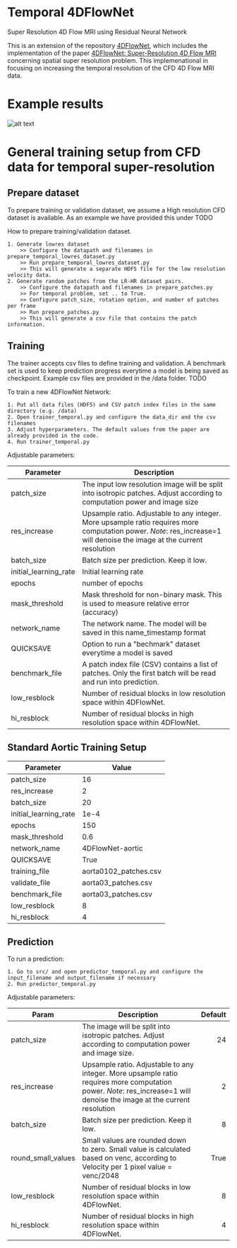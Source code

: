 # Temporal 4DFlowNet
Super Resolution 4D Flow MRI using Residual Neural Network

<!-- This repsository includes an implementation of the paper [4DFlowNet: Super-Resolution 4D Flow MRI](https://www.frontiersin.org/articles/10.3389/fphy.2020.00138/full) using Tensorflow 2.9.0 with Keras.  -->
<!-- In addition, there is an implementation for a temporal instead of a spatial-super resolution problem. -->

This is an extension of the repository [4DFlowNet](https://gitlab.eecs.umich.edu/bkhardy/4DFlowNet), which includes the implementation of the paper [4DFlowNet: Super-Resolution 4D Flow MRI](https://www.frontiersin.org/articles/10.3389/fphy.2020.00138/full) concerning spatial super resolution problem. 
This implemenational in focusing on increasing the temporal resolution of the CFD 4D Flow MRI data. 



# Example results

![alt text][logo]

[logo]: https://github.com/PiaaCaa/Temporal4DFlowNet/tree/develop-temporal-extended/example.gif "Logo Title Text 2"

<!-- Below are example prediction results from an actual 4D Flow MRI of a bifurcation phantom dataset. 

LowRes input (voxel size 4mm)
<p align="left">
    <img src="https://i.imgur.com/O48FbAh.gif" width="330">
</p>

High Res Ground Truth vs noise-free Super Resolution (2mm)
<p align="left">
    <img src="https://i.imgur.com/67CRdGn.gif" width="350">
</p>

High Res Ground Truth vs noise-free Super Resolution (1mm)
<p align="left">
    <img src="https://i.imgur.com/DMQa2Lr.gif" width="350">
</p> -->

<!-- # Enviroment Setup
Because Big Blue's default python interpreter is shared by everyone, I use venv
in order to create a personal environment that won't mess with C Heart or other
important codes. When your venv is activated, all changes made to the python environment
will be applied to your own personal profile, allowing you to make edits/explore code 
without worrying about affecting others.

1. Creating your virtual environment:

    Navigate to your home directory and type into the terminal: 

    <code>python3 -m venv ./venv </code>

    The files associated with your virtual environment should now be stored under 
    a directory called "venv".

2. Activating your virtual environment:

    This part is slightly trickier as it depends on your current working directory. Assuming
    that you are still in your home directory, your venv can be activated with

    <code>source venv/bin/activate </code>

    You should now see <code>(venv)</code> in your terminal window. If you are in another directory, the general
    format of the activation command is

    <code>source path/to/venv/bin/activate </code>

3) Deactivating your virtual environment:

    Simply type <code>deactivate</code> and venv will deactivate.

4) Installing relevant python packages:

    When your venv is activated, type in the command

    <code>pip install -r requirements.txt</code>

    This assumes that requirements.txt is in your current working directory. You can find requirements.txt
    in the 4DFlowNet base directory. Currently there is only one requirement that covers everything, but I will
    add to this file if anything else comes up. This will help to prevent package version conflicts between everyone.

    Your virtual environment should now be ready to run 4DFlowNet. For other questions (such as setting a default 
    interpreter in VS Code, etc.) you can reach me at bkhardy@umich.edu! -->


# General training setup from CFD data for temporal super-resolution

## Prepare dataset

To prepare training or validation dataset, we assume a High resolution CFD dataset is available. As an example we have provided this under TODO

How to prepare training/validation dataset.

    1. Generate lowres dataset
        >> Configure the datapath and filenames in prepare_temporal_lowres_dataset.py
        >> Run prepare_temporal_lowres_dataset.py
        >> This will generate a separate HDF5 file for the low resolution velocity data.
    2. Generate random patches from the LR-HR dataset pairs.
        >> Configure the datapath and filenames in prepare_patches.py
        >> For temporal problem, set .. to True. 
        >> Configure patch_size, rotation option, and number of patches per frame
        >> Run prepare_patches.py
        >> This will generate a csv file that contains the patch information.

## Training

The trainer accepts csv files to define training and validation. A benchmark set is used to keep prediction progress everytime a model is being saved as checkpoint. Example csv files are provided in the /data folder. TODO

To train a new 4DFlowNet Network:

    1. Put all data files (HDF5) and CSV patch index files in the same directory (e.g. /data)
    2. Open trainer_temporal.py and configure the data_dir and the csv filenames
    3. Adjust hyperparameters. The default values from the paper are already provided in the code.
    4. Run trainer_temporal.py

Adjustable parameters:

|Parameter  | Description   |
|------|--------------|
| patch_size| The input low resolution image will be split into isotropic patches. Adjust according to computation power and image size |
| res_increase| Upsample ratio. Adjustable to any integer. More upsample ratio requires more computation power. *Note*: res_increase=1 will denoise the image at the current resolution |
| batch_size| Batch size per prediction. Keep it low. |
| initial_learning_rate| Initial learning rate |
| epochs | number of epochs |
| mask_threshold| Mask threshold for non-binary mask. This is used to measure relative error (accuracy) |
| network_name | The network name. The model will be saved in this name_timestamp format |
|QUICKSAVE| Option to run a "bechmark" dataset everytime a model is saved |
|benchmark_file| A patch index file (CSV) contains a list of patches. Only the first batch will be read and run into prediction. |
| low_resblock | Number of residual blocks in low resolution space within 4DFlowNet. |
| hi_resblock | Number of residual blocks in high resolution space within 4DFlowNet. |


## Standard Aortic Training Setup
|Parameter  | Value   |
|------|--------------|
| patch_size| 16 |
| res_increase| 2 |
| batch_size| 20 |
| initial_learning_rate| 1e-4 |
| epochs | 150 |
| mask_threshold| 0.6 |
| network_name | 4DFlowNet-aortic |
|QUICKSAVE| True |
|training_file| aorta0102_patches.csv |
|validate_file| aorta03_patches.csv |
|benchmark_file| aorta03_patches.csv |
| low_resblock | 8 |
| hi_resblock | 4 |

<!-- ## Standard Cerebrovascular Training Setup
|Parameter  | Value   |
|------|--------------|
| patch_size| 12 |
| res_increase| 2 |
| batch_size| 20 |
| initial_learning_rate| 2e-4 |
| epochs | 60 |
| mask_threshold| 0.6 |
| network_name | 4DFlowNet-cerebro |
|QUICKSAVE| True |
|training_file| newtrain12.csv |
|validate_file| newval12.csv |
|benchmark_file| newbenchmark12.csv |
| low_resblock | 8 |
| hi_resblock | 4 | -->


<!-- # Running prediction on MRI data
## Prepare data from MRI (for prediction purpose)
*NOTE*: all of the provided datasets are already in HDF5 format, making this step unnecessary for current use cases.
To prepare 4D Flow MRI data to HDF5, go to the prepare_data/ directory and run the following script:

    >> python prepare_data.py --input-dir [4DFlowMRI_CASE_DIRECTORY]

    >> usage: prepare_mri_data.py [-h] --input-dir INPUT_DIR
                           [--output-dir OUTPUT_DIR]
                           [--output-filename OUTPUT_FILENAME]
                           [--phase-pattern PHASE_PATTERN]
                           [--mag-pattern MAG_PATTERN] [--fh-mul FH_MUL]
                           [--rl-mul RL_MUL] [--in-mul IN_MUL] 

Notes: 
*  The directory must contains the following structure:
    [CASE_NAME]/[Magnitude_or_Phase]/[TriggerTime]
* There must be exactly 3 Phase and 3 Magnitude directories 
* To get the required directory structure, [DicomSort](https://dicomsort.com/) is recommended. Sort by SeriesDescription -> TriggerTime.
* In our case, VENC and velocity direction is read from the SequenceName DICOM HEADER. Code might need to be adjusted if the criteria is different. -->

## Prediction

To run a prediction:

    1. Go to src/ and open predictor_temporal.py and configure the input_filename and output_filename if necessary
    2. Run predictor_temporal.py

Adjustable parameters:

|Param  | Description   | Default|
|------|--------------|--------:|
| patch_size| The image will be split into isotropic patches. Adjust according to computation power and image size.  | 24|
| res_increase| Upsample ratio. Adjustable to any integer. More upsample ratio requires more computation power. *Note*: res_increase=1 will denoise the image at the current resolution |2|
| batch_size| Batch size per prediction. Keep it low. |8|
| round_small_values|Small values are rounded down to zero. Small value is calculated based on venc, according to Velocity per 1 pixel value = venc/2048 |True|
| low_resblock | Number of residual blocks in low resolution space within 4DFlowNet. |8|
| hi_resblock | Number of residual blocks in high resolution space within 4DFlowNet. |4|



<!-- ## Contact Information

If you encounter any problems, feel free to contact me by email.

Pia Callmer -->